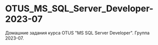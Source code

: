 # OTUS_MS_SQL_Server_Developer-2023-07
Домашние задания курса OTUS "MS SQL Server Developer". Группа 2023-07.
